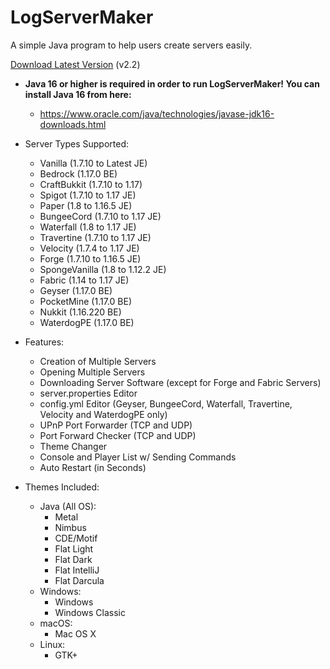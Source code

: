 # LogServerMaker

A simple Java program to help users create servers easily.

[Download Latest Version](https://mega.nz/folder/JQJWDToI#2DLwnCAxI_LOBbGzP7Bhiw) (v2.2)

* **Java 16 or higher is required in order to run LogServerMaker! You can install Java 16 from here:**
    * https://www.oracle.com/java/technologies/javase-jdk16-downloads.html

* Server Types Supported:
    * Vanilla (1.7.10 to Latest JE)
    * Bedrock (1.17.0 BE)
    * CraftBukkit (1.7.10 to 1.17)
    * Spigot (1.7.10 to 1.17 JE)
    * Paper (1.8 to 1.16.5 JE)
    * BungeeCord (1.7.10 to 1.17 JE)
    * Waterfall (1.8 to 1.17 JE)
    * Travertine (1.7.10 to 1.17 JE)
    * Velocity (1.7.4 to 1.17 JE)
    * Forge (1.7.10 to 1.16.5 JE)
    * SpongeVanilla (1.8 to 1.12.2 JE)
    * Fabric (1.14 to 1.17 JE)
    * Geyser (1.17.0 BE)
    * PocketMine (1.17.0 BE)
    * Nukkit (1.16.220 BE)
    * WaterdogPE (1.17.0 BE)

* Features:
    * Creation of Multiple Servers
    * Opening Multiple Servers
    * Downloading Server Software (except for Forge and Fabric Servers)
    * server.properties Editor
    * config.yml Editor (Geyser, BungeeCord, Waterfall, Travertine, Velocity and WaterdogPE only)
    * UPnP Port Forwarder (TCP and UDP)
    * Port Forward Checker (TCP and UDP)
    * Theme Changer
    * Console and Player List w/ Sending Commands
    * Auto Restart (in Seconds)

* Themes Included:
    * Java (All OS):
        * Metal
        * Nimbus
        * CDE/Motif
        * Flat Light
        * Flat Dark
        * Flat IntelliJ
        * Flat Darcula
    * Windows:
        * Windows
        * Windows Classic
    * macOS:
        * Mac OS X
    * Linux:
        * GTK+
